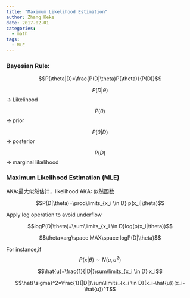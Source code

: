 ```yaml
---
title: "Maximum Likelihood Estimation"
author: Zhang Keke
date: 2017-02-01
categories:
  - math
tags:
  - MLE
---
```


### Bayesian Rule:

$$P(\theta|D)=\frac{P(D|\theta)P(\theta)}{P(D)}$$

$$P(D|\theta)$$ -> Likelihood

$$P(\theta)$$ -> prior

$$P(\theta|D)$$ -> posterior

$$P(D)$$ -> marginal likelihood

### Maximum Likelihood Estimation (MLE)
AKA:最大似然估计，likelihood AKA: 似然函数

$$P(D|\theta)=\prod\limits_{x_i \in D} p(x_i|\theta)$$

Apply log operation to avoid underflow

$$logP(D|\theta)=\sum\limits_{x_i \in D}log(p(x_i|\theta))$$

$$\theta=arg\space  MAX\space  logP(D|\theta)$$

For instance,if $$ P(x|\theta) \sim N(u,\sigma^2)$$

$$\hat{u}=\frac{1}{|D|}\sum\limits_{x_i \in D} x_i$$

$$\hat{\sigma}^2=\frac{1}{|D|}\sum\limits_{x_i \in D}(x_i-\hat{u})(x_i-\hat{u})^T$$